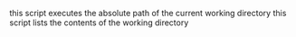 this script executes the absolute path of the current working directory
this script lists the contents of the working directory
